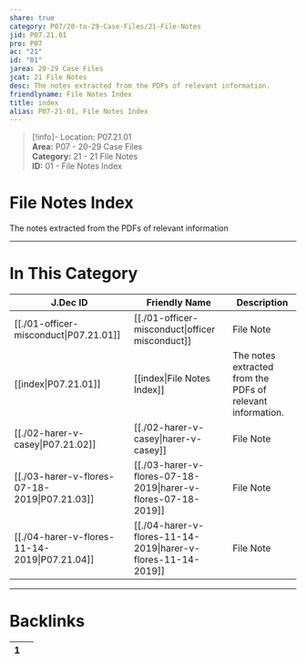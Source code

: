 ```yaml
---  
share: true  
category: P07/20-to-29-Case-Files/21-File-Notes  
jid: P07.21.01  
pro: P07  
ac: "21"  
id: "01"  
jarea: 20-29 Case Files  
jcat: 21 File Notes  
desc: The notes extracted from the PDFs of relevant information.  
friendlyname: File Notes Index  
title: index  
alias: P07-21-01, File Notes Index  
---  
```

  
>[!info]- Location: P07.21.01  
>**Area:** P07 - 20-29 Case Files  
>**Category:** 21 - 21 File Notes  
>**ID:** 01 - File Notes Index  
  
# File Notes Index  
  
The notes extracted from the PDFs of relevant information  
   
  
  
---  
# In This Category  
  
| J.Dec ID                                                                                                  | Friendly Name                                                                                                             | Description                                                |  
| --------------------------------------------------------------------------------------------------------- | ------------------------------------------------------------------------------------------------------------------------- | ---------------------------------------------------------- |  
| [[./01-officer-misconduct\|P07.21.01]]        | [[./01-officer-misconduct\|officer misconduct]]               | File Note                                                  |  
| [[index\|P07.21.01]]                        | [[index\|File Notes Index]]                                 | The notes extracted from the PDFs of relevant information. |  
| [[./02-harer-v-casey\|P07.21.02]]             | [[./02-harer-v-casey\|harer-v-casey]]                         | File Note                                                  |  
| [[./03-harer-v-flores-07-18-2019\|P07.21.03]] | [[./03-harer-v-flores-07-18-2019\|harer-v-flores-07-18-2019]] | File Note                                                  |  
| [[./04-harer-v-flores-11-14-2019\|P07.21.04]] | [[./04-harer-v-flores-11-14-2019\|harer-v-flores-11-14-2019]] | File Note                                                  |  
  
  
---  
# Backlinks  
<div><table class="dataview table-view-table"><thead class="table-view-thead"><tr class="table-view-tr-header"><th class="table-view-th"><span></span><span class="dataview small-text">1</span></th><th class="table-view-th"><span></span></th></tr></thead><tbody class="table-view-tbody"></tbody></table></div>